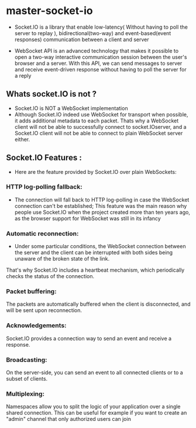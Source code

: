 # master-socket-io
- Socket.IO is a library that enable low-latency( Without having to poll the server to replay ), bidirectional(two-way) and event-based(event responses) communication between a client and server

- WebSocket API is an advanced technology that makes it possible to open a two-way interactive communication session between the user's browser and a server. With this API, we can send messages to server and receive event-driven response without having to poll the server for a reply

## Whats socket.IO is not ?
- Socket.IO is NOT a WebSocket implementation
- Although Socket.IO indeed use WebSocket for transport when possible, it adds additional metadata to each packet. Thats why a WebSocket client will not be able to successfully connect to socket.IOserver, and a Socket.IO client will not be able to connect to plain WebSocket server either.

## Socket.IO Features :
- Here are the feature provided by Socket.IO over plain WebSockets:
### HTTP log-polling fallback:
- The connection will fall back to HTTP log-polling in case the WebSocket connection can't be established; This feature was the main reason why people use Socket.IO when the project created more than ten years ago, as the browser support for WebSocket was still in its infancy

### Automatic reconnection:
- Under some particular conditions, the WebSocket connection between the server and the client can be interrupted with both sides being unaware of the broken state of the link.

That's why Socket.IO includes a heartbeat mechanism, which periodically checks the status of the connection.

### Packet buffering:
The packets are automatically buffered when the client is disconnected, and will be sent upon reconnection.

### Acknowledgements:
Socket.IO provides a connection way to send an event and receive a response.

### Broadcasting:
On the server-side, you can send an event to all connected clients or to a subset of clients.

### Multiplexing:
Namespaces allow you to split the logic of your application over a single shared connection. This can be useful for example if you want to create an "admin" channel that only authorized users can join
